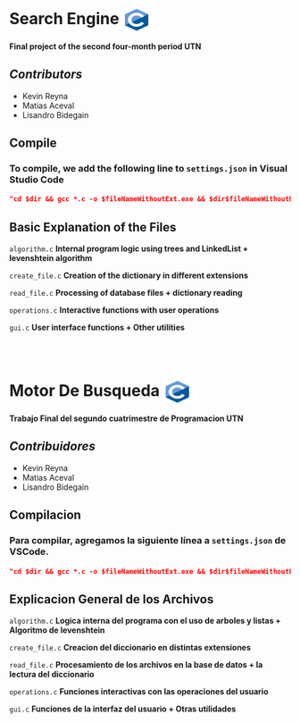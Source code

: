 
# Search Engine  <img align="center" alt="Fer-C" height="40" width="50" src="https://raw.githubusercontent.com/devicons/devicon/master/icons/c/c-original.svg">

**Final project of the second four-month period UTN**

## _Contributors_

* Kevin Reyna
* Matias Aceval 
* Lisandro Bidegain


## Compile

### To compile, we add the following line to `settings.json` in Visual Studio Code
```json
"cd $dir && gcc *.c -o $fileNameWithoutExt.exe && $dir$fileNameWithoutExt.exe"
```

## Basic Explanation of the Files
```algorithm.c```
**Internal program logic using trees and LinkedList + levenshtein algorithm**

```create_file.c```
**Creation of the dictionary in different extensions** 

```read_file.c```
**Processing of database files + dictionary reading** 

```operations.c```
**Interactive functions with user operations** 

```gui.c```
**User interface functions + Other utilities** 


<br /><br />

# Motor De Busqueda <img align="center" alt="Fer-C" height="40" width="50" src="https://raw.githubusercontent.com/devicons/devicon/master/icons/c/c-original.svg">

**Trabajo Final del segundo cuatrimestre de Programacion UTN**

## _Contribuidores_

* Kevin Reyna
* Matias Aceval 
* Lisandro Bidegain


## Compilacion

### Para compilar, agregamos la siguiente línea a `settings.json` de VSCode.
```json
"cd $dir && gcc *.c -o $fileNameWithoutExt.exe && $dir$fileNameWithoutExt.exe"
```

## Explicacion General de los Archivos 
```algorithm.c```
**Logica interna del programa con el uso de arboles y listas + Algoritmo de levenshtein** 

```create_file.c```
**Creacion del diccionario en distintas extensiones** 

```read_file.c```
**Procesamiento de los archivos en la base de datos + la lectura del diccionario** 

```operations.c```
**Funciones interactivas con las operaciones del usuario** 

```gui.c```
**Funciones de la interfaz del usuario + Otras utilidades** 

